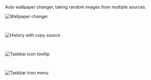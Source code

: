 Auto wallpaper changer, taking random images from multiple sources.

![Wallpaper changer](https://i.imgur.com/ZUDQvnt.png, "Wallpaper changer")

<br/>

![History with copy source](https://i.imgur.com/Fe7WNAo.png, "History with copy source")

<br/>

![Taskbar icon tooltip](https://i.imgur.com/DOczHeq.png, "Taskbar icon tooltip")

<br/>

![Taskbar icon menu](https://i.imgur.com/itLmUGw.png, "Taskbar icon contex menu")
